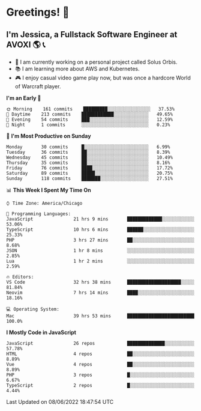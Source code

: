 # Greetings! 🧠

## I'm Jessica, a Fullstack Software Engineer at AVOXI 🌎 📞

- 🌟 I am currently working on a personal project called Solus Orbis.
- 📚 I am learning more about AWS and Kubernetes.
- 🎮 I enjoy casual video game play now, but was once a hardcore World of Warcraft player.

<!--START_SECTION:waka-->
**I'm an Early 🐤** 

```text
🌞 Morning    161 commits    █████████░░░░░░░░░░░░░░░░   37.53% 
🌆 Daytime    213 commits    ████████████░░░░░░░░░░░░░   49.65% 
🌃 Evening    54 commits     ███░░░░░░░░░░░░░░░░░░░░░░   12.59% 
🌙 Night      1 commits      ░░░░░░░░░░░░░░░░░░░░░░░░░   0.23%

```
📅 **I'm Most Productive on Sunday** 

```text
Monday       30 commits     █░░░░░░░░░░░░░░░░░░░░░░░░   6.99% 
Tuesday      36 commits     ██░░░░░░░░░░░░░░░░░░░░░░░   8.39% 
Wednesday    45 commits     ██░░░░░░░░░░░░░░░░░░░░░░░   10.49% 
Thursday     35 commits     ██░░░░░░░░░░░░░░░░░░░░░░░   8.16% 
Friday       76 commits     ████░░░░░░░░░░░░░░░░░░░░░   17.72% 
Saturday     89 commits     █████░░░░░░░░░░░░░░░░░░░░   20.75% 
Sunday       118 commits    ███████░░░░░░░░░░░░░░░░░░   27.51%

```


📊 **This Week I Spent My Time On** 

```text
⌚︎ Time Zone: America/Chicago

💬 Programming Languages: 
JavaScript               21 hrs 9 mins       █████████████░░░░░░░░░░░░   53.06% 
TypeScript               10 hrs 6 mins       ██████░░░░░░░░░░░░░░░░░░░   25.33% 
PHP                      3 hrs 27 mins       ██░░░░░░░░░░░░░░░░░░░░░░░   8.68% 
JSON                     1 hr 8 mins         ░░░░░░░░░░░░░░░░░░░░░░░░░   2.85% 
Lua                      1 hr 2 mins         ░░░░░░░░░░░░░░░░░░░░░░░░░   2.59%

🔥 Editors: 
VS Code                  32 hrs 38 mins      ████████████████████░░░░░   81.84% 
Neovim                   7 hrs 14 mins       ████░░░░░░░░░░░░░░░░░░░░░   18.16%

💻 Operating System: 
Mac                      39 hrs 53 mins      █████████████████████████   100.0%

```

**I Mostly Code in JavaScript** 

```text
JavaScript               26 repos            ██████████████░░░░░░░░░░░   57.78% 
HTML                     4 repos             ██░░░░░░░░░░░░░░░░░░░░░░░   8.89% 
Vue                      4 repos             ██░░░░░░░░░░░░░░░░░░░░░░░   8.89% 
PHP                      3 repos             █░░░░░░░░░░░░░░░░░░░░░░░░   6.67% 
TypeScript               2 repos             █░░░░░░░░░░░░░░░░░░░░░░░░   4.44%

```



 Last Updated on 08/06/2022 18:47:54 UTC
<!--END_SECTION:waka-->

<!--
**jessikuh/jessikuh** is a ✨ _special_ ✨ repository because its `README.md` (this file) appears on your GitHub profile.

Here are some ideas to get you started:

- 🔭 I’m currently working on ...
- 🌱 I’m currently learning ...
- 👯 I’m looking to collaborate on ...
- 🤔 I’m looking for help with ...
- 💬 Ask me about ...
- 📫 How to reach me: ...
- 😄 Pronouns: ...
- ⚡ Fun fact: ...
-->
